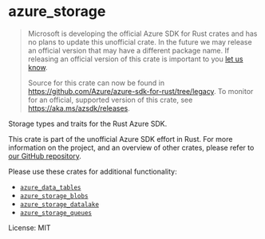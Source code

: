 # azure_storage

> Microsoft is developing the official Azure SDK for Rust crates and has no plans to update this unofficial crate.
> In the future we may release an official version that may have a different package name.
> If releasing an official version of this crate is important to you [let us know](https://github.com/Azure/azure-sdk-for-rust/issues/new/choose).
>
> Source for this crate can now be found in <https://github.com/Azure/azure-sdk-for-rust/tree/legacy>.
> To monitor for an official, supported version of this crate, see <https://aka.ms/azsdk/releases>.

Storage types and traits for the Rust Azure SDK.

This crate is part of the unofficial Azure SDK effort in Rust. For more
information on the project, and an overview of other crates, please refer to
[our GitHub repository](https://github.com/azure/azure-sdk-for-rust).

Please use these crates for additional functionality:

- [`azure_data_tables`](https://crates.io/crates/azure_data_tables)
- [`azure_storage_blobs`](https://crates.io/crates/azure_storage_blobs)
- [`azure_storage_datalake`](https://crates.io/crates/azure_storage_datalake)
- [`azure_storage_queues`](https://crates.io/crates/azure_storage_queues)

License: MIT
